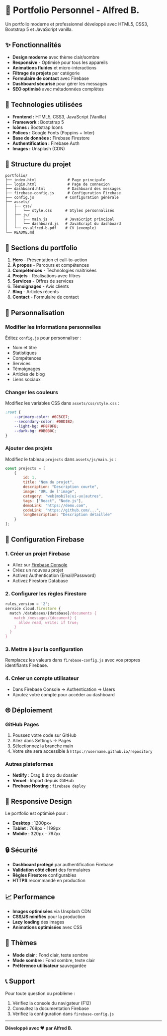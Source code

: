 # 🎨 Portfolio Personnel - Alfred B.

Un portfolio moderne et professionnel développé avec HTML5, CSS3, Bootstrap 5 et JavaScript vanilla.

## ✨ Fonctionnalités

- **Design moderne** avec thème clair/sombre
- **Responsive** - Optimisé pour tous les appareils
- **Animations fluides** et micro-interactions
- **Filtrage de projets** par catégorie
- **Formulaire de contact** avec Firebase
- **Dashboard sécurisé** pour gérer les messages
- **SEO optimisé** avec métadonnées complètes

## 🚀 Technologies utilisées

- **Frontend :** HTML5, CSS3, JavaScript (Vanilla)
- **Framework :** Bootstrap 5
- **Icônes :** Bootstrap Icons
- **Polices :** Google Fonts (Poppins + Inter)
- **Base de données :** Firebase Firestore
- **Authentification :** Firebase Auth
- **Images :** Unsplash (CDN)

## 📁 Structure du projet

```
portfolio/
├── index.html              # Page principale
├── login.html              # Page de connexion
├── dashboard.html          # Dashboard des messages
├── firebase-config.js      # Configuration Firebase
├── config.js              # Configuration générale
├── assets/
│   ├── css/
│   │   └── style.css      # Styles personnalisés
│   ├── js/
│   │   ├── main.js        # JavaScript principal
│   │   └── dashboard.js   # JavaScript du dashboard
│   └── cv-alfred-b.pdf    # CV (exemple)
└── README.md
```

## 🎯 Sections du portfolio

1. **Hero** - Présentation et call-to-action
2. **À propos** - Parcours et compétences
3. **Compétences** - Technologies maîtrisées
4. **Projets** - Réalisations avec filtres
5. **Services** - Offres de services
6. **Témoignages** - Avis clients
7. **Blog** - Articles récents
8. **Contact** - Formulaire de contact

## 🔧 Personnalisation

### Modifier les informations personnelles

Éditez `config.js` pour personnaliser :
- Nom et titre
- Statistiques
- Compétences
- Services
- Témoignages
- Articles de blog
- Liens sociaux

### Changer les couleurs

Modifiez les variables CSS dans `assets/css/style.css` :
```css
:root {
    --primary-color: #6C5CE7;
    --secondary-color: #00D1B2;
    --light-bg: #F8F9FB;
    --dark-bg: #0B0B0C;
}
```

### Ajouter des projets

Modifiez le tableau `projects` dans `assets/js/main.js` :
```javascript
const projects = [
    {
        id: 1,
        title: "Nom du projet",
        description: "Description courte",
        image: "URL de l'image",
        category: "web|mobile|ui-ux|autres",
        tags: ["React", "Node.js"],
        demoLink: "https://demo.com",
        codeLink: "https://github.com/...",
        longDescription: "Description détaillée"
    }
];
```

## 📧 Configuration Firebase

### 1. Créer un projet Firebase
- Allez sur [Firebase Console](https://console.firebase.google.com/)
- Créez un nouveau projet
- Activez Authentication (Email/Password)
- Activez Firestore Database

### 2. Configurer les règles Firestore
```javascript
rules_version = '2';
service cloud.firestore {
  match /databases/{database}/documents {
    match /messages/{document} {
      allow read, write: if true;
    }
  }
}
```

### 3. Mettre à jour la configuration
Remplacez les valeurs dans `firebase-config.js` avec vos propres identifiants Firebase.

### 4. Créer un compte utilisateur
- Dans Firebase Console → Authentication → Users
- Ajoutez votre compte pour accéder au dashboard

## 🌐 Déploiement

### GitHub Pages
1. Poussez votre code sur GitHub
2. Allez dans Settings → Pages
3. Sélectionnez la branche main
4. Votre site sera accessible à `https://username.github.io/repository`

### Autres plateformes
- **Netlify** : Drag & drop du dossier
- **Vercel** : Import depuis GitHub
- **Firebase Hosting** : `firebase deploy`

## 📱 Responsive Design

Le portfolio est optimisé pour :
- **Desktop** : 1200px+
- **Tablet** : 768px - 1199px
- **Mobile** : 320px - 767px

## 🔒 Sécurité

- **Dashboard protégé** par authentification Firebase
- **Validation côté client** des formulaires
- **Règles Firestore** configurables
- **HTTPS** recommandé en production

## 📈 Performance

- **Images optimisées** via Unsplash CDN
- **CSS/JS minifiés** pour la production
- **Lazy loading** des images
- **Animations optimisées** avec CSS

## 🎨 Thèmes

- **Mode clair** : Fond clair, texte sombre
- **Mode sombre** : Fond sombre, texte clair
- **Préférence utilisateur** sauvegardée

## 📞 Support

Pour toute question ou problème :
1. Vérifiez la console du navigateur (F12)
2. Consultez la documentation Firebase
3. Vérifiez la configuration dans `firebase-config.js`

---

**Développé avec ❤️ par Alfred B.**
